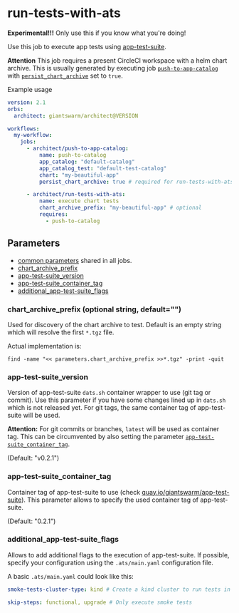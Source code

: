 # run-tests-with-ats

**Experimental!!!** Only use this if you know what you're doing!

Use this job to execute app tests using [app-test-suite](https://github.com/giantswarm/app-test-suite).

**Attention** This job requires a present CircleCI workspace with a helm chart archive.
This is usually generated by executing job [`push-to-app-catalog`](./push-to-app-catalog.md) with [`persist_chart_archive`](./push-to-app-catalog.md#persist_chart_archive-boolean-defaultfalse) set to `true`.

Example usage

```yaml
version: 2.1
orbs:
  architect: giantswarm/architect@VERSION

workflows:
  my-workflow:
    jobs:
      - architect/push-to-app-catalog:
          name: push-to-catalog
          app_catalog: "default-catalog"
          app_catalog_test: "default-test-catalog"
          chart: "my-beautiful-app"
          persist_chart_archive: true # required for run-tests-with-ats

      - architect/run-tests-with-ats:
          name: execute chart tests
          chart_archive_prefix: "my-beautiful-app" # optional
          requires:
            - push-to-catalog
```

## Parameters

- [common parameters](common.md#parameters) shared in all jobs.
- [chart_archive_prefix](#chart_archive_prefix-optional-string-default)
- [app-test-suite_version](#app-test-suite_version)
- [app-test-suite_container_tag](#app-test-suite_container_tag)
- [additional_app-test-suite_flags](#additional_app-test-suite_flags)

### chart_archive_prefix (optional string, default="")

Used for discovery of the chart archive to test. Default is an empty string which will resolve the first `*.tgz` file.

Actual implementation is:

```
find -name "<< parameters.chart_archive_prefix >>*.tgz" -print -quit
```

### app-test-suite_version

Version of app-test-suite `dats.sh` container wrapper to use (git tag or commit).
Use this parameter if you have some changes lined up in `dats.sh` which is not released yet.
For git tags, the same container tag of app-test-suite will be used.

**Attention:** For git commits or branches, `latest` will be used as container tag.
This can be circumvented by also setting the parameter [`app-test-suite_container_tag`](#app-test-suite_container_tag).

(Default: "v0.2.1")

### app-test-suite_container_tag

Container tag of app-test-suite to use (check [quay.io/giantswarm/app-test-suite](https://quay.io/giantswarm/app-test-suite)).
This parameter allows to specify the used container tag of app-test-suite.

(Default: "0.2.1")

### additional_app-test-suite_flags

Allows to add additional flags to the execution of app-test-suite.
If possible, specify your configuration using the `.ats/main.yaml` configuration file.

A basic `.ats/main.yaml` could look like this:

```yaml
smoke-tests-cluster-type: kind # Create a kind cluster to run tests in

skip-steps: functional, upgrade # Only execute smoke tests
````
